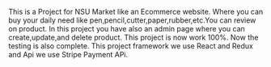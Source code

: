 This is a Project for NSU Market like an Ecommerce website. Where you can buy  your daily need like pen,pencil,cutter,paper,rubber,etc.You can review on product. In this project you have also an admin page where you can create,update,and delete product. This project is now work 100%. Now the testing is also complete. This project framework we use React and Redux and Api we use Stripe Payment APi.
